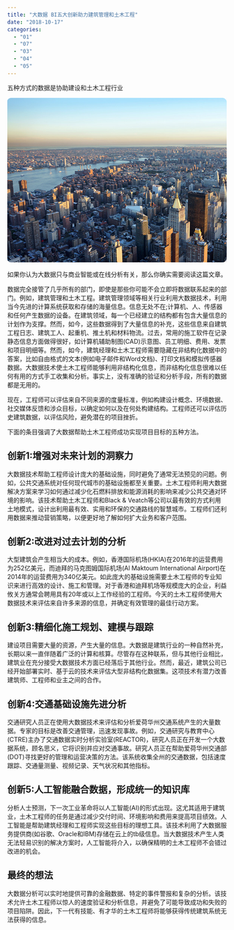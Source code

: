 ```yaml
---
title: "大数据 BI五大创新助力建筑管理和土木工程"
date: "2018-10-17"
categories: 
  - "01"
  - "07"
  - "03"
  - "04"
  - "05"
---
```


五种方式的数据是协助建设和土木工程行业

![](images/美国.png)

如果你认为大数据只与商业智能或在线分析有关，那么你确实需要阅读这篇文章。

数据完全接管了几乎所有的部门，即使是那些你可能不会立即将数据联系起来的部门。例如，建筑管理和土木工程。建筑管理领域等相关行业利用大数据技术，利用当今先进的计算系统获取和存储的海量信息。信息无处不在;计算机、人、传感器和任何产生数据的设备。在建筑领域，每一个已经建立的结构都有包含大量信息的计划作为支撑。然而，如今，这些数据得到了大量信息的补充，这些信息来自建筑工程日志、建筑工人、起重机、推土机和材料物流。过去，常用的施工软件在记录静态信息方面做得很好，如计算机辅助制图(CAD)示意图、员工明细、费用、发票和项目明细等。然而，如今，建筑经理和土木工程师需要隐藏在非结构化数据中的答案，比如自由格式的文本(例如电子邮件和Word文档)、打印文档和模拟传感器数据。大数据技术使土木工程师能够利用非结构化信息，而非结构化信息很难以任何有用的方式手工收集和分析。事实上，没有准确的验证和分析手段，所有的数据都是无用的。

现在，工程师可以评估来自不同来源的度量标准，例如构建设计概念、环境数据、社交媒体反馈和涉众目标，以确定如何以及在何处构建结构。工程师还可以评估历史建筑数据，以评估风险，避免潜在的项目挫折。

下面的条目强调了大数据帮助土木工程师成功实现项目目标的五种方法。

## 创新1:增强对未来计划的洞察力

大数据技术帮助工程师设计庞大的基础设施，同时避免了通常无法预见的问题。例如，公共交通系统对任何现代城市的基础设施都至关重要。土木工程师利用大数据解决方案来学习如何通过减少化石燃料排放和能源消耗的影响来减少公共交通对环境的影响。该技术帮助土木工程师和Black & Veatch等公司以最有效的方式利用土地模式，设计出利用最有效、实用和环保的交通路线的智慧城市。工程师们还利用数据来推动营销策略，以便更好地了解如何扩大业务和客户范围。

## 创新2:改进对过去计划的分析

大型建筑会产生相当大的成本。例如，香港国际机场(HKIA)在2016年的运营费用为252亿美元，而迪拜的马克图姆国际机场(Al Maktoum International Airport)在2014年的运营费用为340亿美元。如此庞大的基础设施需要土木工程师的专业知识来进行高效的设计、施工和管理。对于香港和迪拜机场等规模庞大的企业，利益攸关方通常会聘用具有20年或以上工作经验的工程师。今天的土木工程师使用大数据技术来评估来自许多来源的信息，并确定有效管理的最佳行动方案。

## 创新3:精细化施工规划、建模与跟踪

建设项目需要大量的资源，产生大量的信息。大数据是建筑行业的一种自然补充，长期以来一直伴随着广泛的计算和核算。尽管存在这种联系，但与其他行业相比，建筑业在充分接受大数据技术方面已经落后于其他行业。然而，最近，建筑公司已经开始部署实时、基于云的技术来评估大型非结构化数据集。这项技术有潜力改善建筑师、工程师和业主之间的合作。

## 创新4:交通基础设施先进分析

交通研究人员正在使用大数据技术来评估和分析爱荷华州交通系统产生的大量数据。专家的目标是改善交通管理，迅速发现事故。例如，交通研究与教育中心(CTRE)主办了交通数据实时分析实验室(REACTOR)，研究人员正在开发一个大数据系统，顾名思义，它将识别并应对交通事故。研究人员正在帮助爱荷华州交通部(DOT)寻找更好的管理和运营决策的方法。该系统收集全州的交通数据，包括速度跟踪、交通量测量、视频记录、天气状况和其他指标。

## 创新5:人工智能融合数据，形成统一的知识库

分析人士预测，下一次工业革命将以人工智能(AI)的形式出现。这尤其适用于建筑业，土木工程师的任务是通过减少交付时间、环境影响和费用来提高项目绩效。人工智能是帮助建筑经理和工程师实现这些目标的理想工具。该技术利用了大数据服务提供商(如谷歌、Oracle和IBM)存储在云上的tb级信息。当大数据技术产生人类无法轻易识别的解决方案时，人工智能将介入，以确保精明的土木工程师不会错过改进的机会。

## 最终的想法

大数据分析可以实时地提供可靠的金融数据、特定的事件警报和复杂的分析。该技术允许土木工程师以惊人的速度验证和分析信息，并避免了可能导致成功和失败的项目陷阱。因此，下一代有技能、有才华的土木工程师将能够获得传统建筑系统无法获得的信息。
